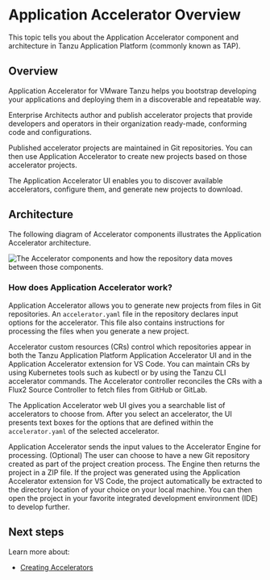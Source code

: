 # Application Accelerator Overview

This topic tells you about the Application Accelerator component and architecture in Tanzu
Application Platform (commonly known as TAP).

## <a id="overview"></a>Overview

Application Accelerator for VMware Tanzu helps you bootstrap developing your applications and
deploying them in a discoverable and repeatable way.

Enterprise Architects author and publish accelerator projects that provide developers and operators
in their organization ready-made, conforming code and configurations.

Published accelerator projects are maintained in Git repositories. You can then use Application
Accelerator to create new projects based on those accelerator projects.

The Application Accelerator UI enables you to discover available accelerators,
configure them, and generate new projects to download.

## <a id="architecture"></a>Architecture

The following diagram of Accelerator components illustrates the Application Accelerator architecture.

![The Accelerator components and how the repository data moves between those components.](images/architecture-v1-3-0.png)

### <a id="how-does-it-work"></a>How does Application Accelerator work?

Application Accelerator allows you to generate new projects from files in Git repositories.
An `accelerator.yaml` file in the repository declares input options for the accelerator.
This file also contains instructions for processing the files when you generate a new project.

Accelerator custom resources (CRs) control which repositories appear in both the Tanzu Application
Platform Application Accelerator UI and in the Application Accelerator extension for VS Code. You
can maintain CRs by using Kubernetes tools such as kubectl or by using the Tanzu CLI accelerator
commands. The Accelerator controller reconciles the CRs with a Flux2 Source Controller to fetch
files from GitHub or GitLab.

The Application Accelerator web UI gives you a searchable list of accelerators to choose from. After
you select an accelerator, the UI presents text boxes for the options that are defined within the
`accelerator.yaml` of the selected accelerator.

Application Accelerator sends the input values to the Accelerator Engine for processing. (Optional)
The user can choose to have a new Git repository created as part of the project creation process.
The Engine then returns the project in a ZIP file. If the project was generated using the
Application Accelerator extension for VS Code, the project automatically be extracted to the
directory location of your choice on your local machine. You can then open the project in your
favorite integrated development environment (IDE) to develop further.

## <a id="next-steps"></a>Next steps

Learn more about:

- [Creating Accelerators](creating-accelerators/creating-accelerators.md)
